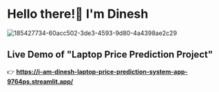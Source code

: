# Hello there!👋 I'm Dinesh

![185427734-60acc502-3de3-4593-9d80-4a4398ae2c29](https://user-images.githubusercontent.com/130654681/231726208-b7dad39b-f243-4671-ab63-8f70f8b89afd.gif)

## Live Demo of "Laptop Price Prediction Project"
👉 **https://i-am-dinesh-laptop-price-prediction-system-app-9764ps.streamlit.app/**


